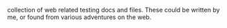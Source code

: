 collection of web related testing docs and files.
These could be written by me, or found from various adventures on the web.

